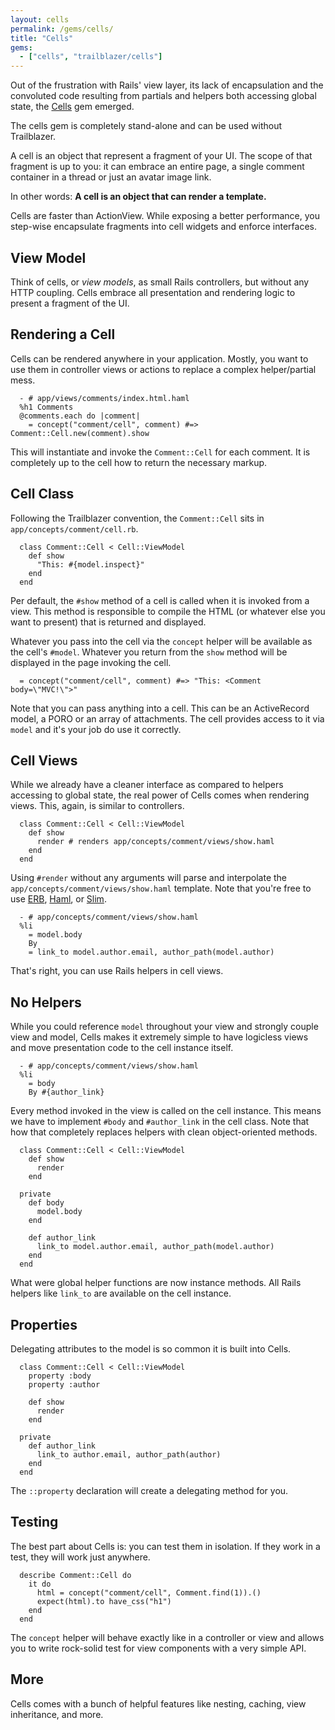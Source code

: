 ```yaml
---
layout: cells
permalink: /gems/cells/
title: "Cells"
gems:
  - ["cells", "trailblazer/cells"]
---
```


Out of the frustration with Rails' view layer, its lack of encapsulation and the convoluted code resulting from partials and helpers both accessing global state, the [Cells](https://github.com/apotonick/cells) gem emerged.

The cells gem is completely stand-alone and can be used without Trailblazer.

A cell is an object that represent a fragment of your UI. The scope of that fragment is up to you: it can embrace an entire page, a single comment container in a thread or just an avatar image link.

In other words: **A cell is an object that can render a template.**

Cells are faster than ActionView. While exposing a better performance, you step-wise encapsulate fragments into cell widgets and enforce interfaces.

## View Model

Think of cells, or _view models_, as small Rails controllers, but without any HTTP coupling. Cells embrace all presentation and rendering logic to present a fragment of the UI.

## Rendering a Cell

Cells can be rendered anywhere in your application. Mostly, you want to use them in controller views or actions to replace a complex helper/partial mess.


      - # app/views/comments/index.html.haml
      %h1 Comments
      @comments.each do |comment|
        = concept("comment/cell", comment) #=> Comment::Cell.new(comment).show

This will instantiate and invoke the `Comment::Cell` for each comment. It is completely up to the cell how to return the necessary markup.

## Cell Class

Following the Trailblazer convention, the `Comment::Cell` sits in `app/concepts/comment/cell.rb`.


      class Comment::Cell < Cell::ViewModel
        def show
          "This: #{model.inspect}"
        end
      end

Per default, the `#show` method of a cell is called when it is invoked from a view. This method is responsible to compile the HTML (or whatever else you want to present) that is returned and displayed.

Whatever you pass into the cell via the `concept` helper will be available as the cell's `#model`.
Whatever you return from the `show` method will be displayed in the page invoking the cell.


      = concept("comment/cell", comment) #=> "This: <Comment body=\"MVC!\">"


Note that you can pass anything into a cell. This can be an ActiveRecord model, a PORO or an array of attachments. The cell provides access to it via `model` and it's your job do use it correctly.

## Cell Views

While we already have a cleaner interface as compared to helpers accessing to global state, the real power of Cells comes when rendering views. This, again, is similar to controllers.


      class Comment::Cell < Cell::ViewModel
        def show
          render # renders app/concepts/comment/views/show.haml
        end
      end


Using `#render` without any arguments will parse and interpolate the `app/concepts/comment/views/show.haml` template. Note that you're free to use [ERB](https://github.com/trailblazer/cells-erb), [Haml](https://github.com/trailblazer/cells-haml), or [Slim](https://github.com/trailblazer/cells-slim).


      - # app/concepts/comment/views/show.haml
      %li
        = model.body
        By
        = link_to model.author.email, author_path(model.author)


That's right, you can use Rails helpers in cell views.

## No Helpers

While you could reference `model` throughout your view and strongly couple view and model, Cells makes it extremely simple to have logicless views and move presentation code to the cell instance itself.


      - # app/concepts/comment/views/show.haml
      %li
        = body
        By #{author_link}


Every method invoked in the view is called on the cell instance. This means we have to implement `#body` and `#author_link` in the cell class. Note that how that completely replaces helpers with clean object-oriented methods.


      class Comment::Cell < Cell::ViewModel
        def show
          render
        end

      private
        def body
          model.body
        end

        def author_link
          link_to model.author.email, author_path(model.author)
        end
      end


What were global helper functions are now instance methods. All Rails helpers like `link_to` are available on the cell instance.

## Properties

Delegating attributes to the model is so common it is built into Cells.


      class Comment::Cell < Cell::ViewModel
        property :body
        property :author

        def show
          render
        end

      private
        def author_link
          link_to author.email, author_path(author)
        end
      end


The `::property` declaration will create a delegating method for you.

## Testing

The best part about Cells is: you can test them in isolation. If they work in a test, they will work just anywhere.


      describe Comment::Cell do
        it do
          html = concept("comment/cell", Comment.find(1)).()
          expect(html).to have_css("h1")
        end
      end


The `concept` helper will behave exactly like in a controller or view and allows you to write rock-solid test for view components with a very simple API.

## More

Cells comes with a bunch of helpful features like nesting, caching, view inheritance, and more.
